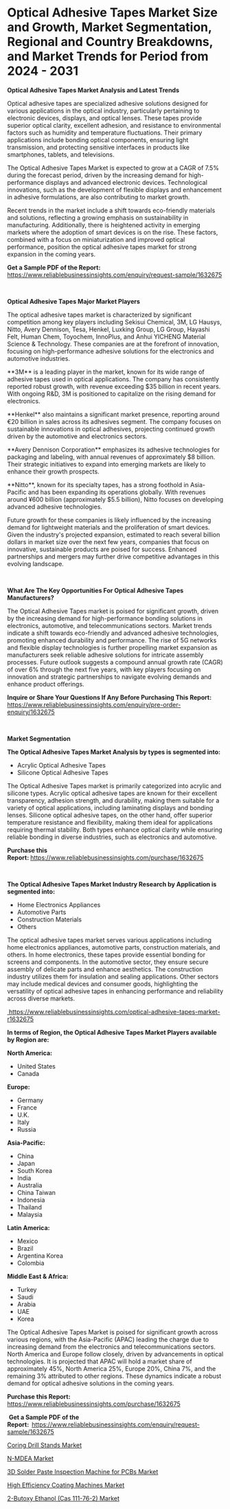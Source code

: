 <p><h1>Optical Adhesive Tapes Market Size and Growth, Market Segmentation, Regional and Country Breakdowns, and Market Trends for Period from 2024 -  2031</h1></p><p><strong>Optical Adhesive Tapes Market Analysis and Latest Trends</strong></p>
<p><p>Optical adhesive tapes are specialized adhesive solutions designed for various applications in the optical industry, particularly pertaining to electronic devices, displays, and optical lenses. These tapes provide superior optical clarity, excellent adhesion, and resistance to environmental factors such as humidity and temperature fluctuations. Their primary applications include bonding optical components, ensuring light transmission, and protecting sensitive interfaces in products like smartphones, tablets, and televisions.</p><p>The Optical Adhesive Tapes Market is expected to grow at a CAGR of 7.5% during the forecast period, driven by the increasing demand for high-performance displays and advanced electronic devices. Technological innovations, such as the development of flexible displays and enhancement in adhesive formulations, are also contributing to market growth. </p><p>Recent trends in the market include a shift towards eco-friendly materials and solutions, reflecting a growing emphasis on sustainability in manufacturing. Additionally, there is heightened activity in emerging markets where the adoption of smart devices is on the rise. These factors, combined with a focus on miniaturization and improved optical performance, position the optical adhesive tapes market for strong expansion in the coming years.</p></p>
<p><strong>Get a Sample PDF of the Report:&nbsp;</strong> <a href="https://www.reliablebusinessinsights.com/enquiry/request-sample/1632675?utm_campaign=118&utm_medium=2&utm_source=Github&utm_content=ia&utm_term=27102024&utm_id=optical-adhesive-tapes">https://www.reliablebusinessinsights.com/enquiry/request-sample/1632675</a></p>
<p>&nbsp;</p>
<p><strong>Optical Adhesive Tapes Major Market Players</strong></p>
<p><p>The optical adhesive tapes market is characterized by significant competition among key players including Sekisui Chemical, 3M, LG Hausys, Nitto, Avery Dennison, Tesa, Henkel, Luxking Group, LG Group, Hayashi Felt, Human Chem, Toyochem, InnoPlus, and Anhui YICHENG Material Science & Technology. These companies are at the forefront of innovation, focusing on high-performance adhesive solutions for the electronics and automotive industries.</p><p>**3M** is a leading player in the market, known for its wide range of adhesive tapes used in optical applications. The company has consistently reported robust growth, with revenue exceeding $35 billion in recent years. With ongoing R&D, 3M is positioned to capitalize on the rising demand for electronics.</p><p>**Henkel** also maintains a significant market presence, reporting around €20 billion in sales across its adhesives segment. The company focuses on sustainable innovations in optical adhesives, projecting continued growth driven by the automotive and electronics sectors.</p><p>**Avery Dennison Corporation** emphasizes its adhesive technologies for packaging and labeling, with annual revenues of approximately $8 billion. Their strategic initiatives to expand into emerging markets are likely to enhance their growth prospects.</p><p>**Nitto**, known for its specialty tapes, has a strong foothold in Asia-Pacific and has been expanding its operations globally. With revenues around ¥600 billion (approximately $5.5 billion), Nitto focuses on developing advanced adhesive technologies.</p><p>Future growth for these companies is likely influenced by the increasing demand for lightweight materials and the proliferation of smart devices. Given the industry's projected expansion, estimated to reach several billion dollars in market size over the next few years, companies that focus on innovative, sustainable products are poised for success. Enhanced partnerships and mergers may further drive competitive advantages in this evolving landscape.</p></p>
<p>&nbsp;</p>
<p><strong>What Are The Key Opportunities For Optical Adhesive Tapes Manufacturers?</strong></p>
<p><p>The Optical Adhesive Tapes market is poised for significant growth, driven by the increasing demand for high-performance bonding solutions in electronics, automotive, and telecommunications sectors. Market trends indicate a shift towards eco-friendly and advanced adhesive technologies, promoting enhanced durability and performance. The rise of 5G networks and flexible display technologies is further propelling market expansion as manufacturers seek reliable adhesive solutions for intricate assembly processes. Future outlook suggests a compound annual growth rate (CAGR) of over 6% through the next five years, with key players focusing on innovation and strategic partnerships to navigate evolving demands and enhance product offerings.</p></p>
<p><strong>Inquire or Share Your Questions If Any Before Purchasing This Report:</strong> <a href="https://www.reliablebusinessinsights.com/enquiry/pre-order-enquiry/1632675?utm_campaign=118&utm_medium=2&utm_source=Github&utm_content=ia&utm_term=27102024&utm_id=optical-adhesive-tapes">https://www.reliablebusinessinsights.com/enquiry/pre-order-enquiry/1632675</a></p>
<p>&nbsp;</p>
<p><strong>Market Segmentation</strong></p>
<p><strong>The Optical Adhesive Tapes Market Analysis by types is segmented into:</strong></p>
<p><ul><li>Acrylic Optical Adhesive Tapes</li><li>Silicone Optical Adhesive Tapes</li></ul></p>
<p><p>The Optical Adhesive Tapes market is primarily categorized into acrylic and silicone types. Acrylic optical adhesive tapes are known for their excellent transparency, adhesion strength, and durability, making them suitable for a variety of optical applications, including laminating displays and bonding lenses. Silicone optical adhesive tapes, on the other hand, offer superior temperature resistance and flexibility, making them ideal for applications requiring thermal stability. Both types enhance optical clarity while ensuring reliable bonding in diverse industries, such as electronics and automotive.</p></p>
<p><strong>Purchase this Report:&nbsp;</strong><a href="https://www.reliablebusinessinsights.com/purchase/1632675?utm_campaign=118&utm_medium=2&utm_source=Github&utm_content=ia&utm_term=27102024&utm_id=optical-adhesive-tapes">https://www.reliablebusinessinsights.com/purchase/1632675</a></p>
<p>&nbsp;</p>
<p><strong>The Optical Adhesive Tapes Market Industry Research by Application is segmented into:</strong></p>
<p><ul><li>Home Electronics Appliances</li><li>Automotive Parts</li><li>Construction Materials</li><li>Others</li></ul></p>
<p><p>The optical adhesive tapes market serves various applications including home electronics appliances, automotive parts, construction materials, and others. In home electronics, these tapes provide essential bonding for screens and components. In the automotive sector, they ensure secure assembly of delicate parts and enhance aesthetics. The construction industry utilizes them for insulation and sealing applications. Other sectors may include medical devices and consumer goods, highlighting the versatility of optical adhesive tapes in enhancing performance and reliability across diverse markets.</p></p>
<p><a href="https://www.reliablebusinessinsights.com/optical-adhesive-tapes-market-r1632675?utm_campaign=118&utm_medium=2&utm_source=Github&utm_content=ia&utm_term=27102024&utm_id=optical-adhesive-tapes">&nbsp;https://www.reliablebusinessinsights.com/optical-adhesive-tapes-market-r1632675</a></p>
<p><strong>In terms of Region, the Optical Adhesive Tapes Market Players available by Region are:</strong></p>
<p>
    <p> <strong> North America: </strong>
        <ul>
            <li>United States</li>
            <li>Canada</li>
        </ul>
        </p> 
    <p> <strong> Europe: </strong>
        <ul>
            <li>Germany</li>
            <li>France</li>
            <li>U.K.</li>
            <li>Italy</li>
            <li>Russia</li>
        </ul>
        </p> 
    <p> <strong> Asia-Pacific: </strong>
        <ul>
            <li>China</li>
            <li>Japan</li>
            <li>South Korea</li>
            <li>India</li>
            <li>Australia</li>
            <li>China Taiwan</li>
            <li>Indonesia</li>
            <li>Thailand</li>
            <li>Malaysia</li>
        </ul>
        </p> 
    <p> <strong> Latin America: </strong>
        <ul>
            <li>Mexico</li>
            <li>Brazil</li>
            <li>Argentina Korea</li>
            <li>Colombia</li>
        </ul>
        </p> 
    <p> <strong> Middle East & Africa: </strong>
        <ul>
            <li>Turkey</li>
            <li>Saudi</li>
            <li>Arabia</li>
            <li>UAE</li>
            <li>Korea</li>
        </ul>
    </p>
    </p>
<p><p>The Optical Adhesive Tapes Market is poised for significant growth across various regions, with the Asia-Pacific (APAC) leading the charge due to increasing demand from the electronics and telecommunications sectors. North America and Europe follow closely, driven by advancements in optical technologies. It is projected that APAC will hold a market share of approximately 45%, North America 25%, Europe 20%, China 7%, and the remaining 3% attributed to other regions. These dynamics indicate a robust demand for optical adhesive solutions in the coming years.</p></p>
<p><strong>Purchase this Report: </strong><a href="https://www.reliablebusinessinsights.com/purchase/1632675?utm_campaign=118&utm_medium=2&utm_source=Github&utm_content=ia&utm_term=27102024&utm_id=optical-adhesive-tapes">https://www.reliablebusinessinsights.com/purchase/1632675</a></p>
<p>&nbsp;<strong>Get a Sample PDF of the Report:&nbsp;&nbsp;</strong><a href="https://www.reliablebusinessinsights.com/enquiry/request-sample/1632675?utm_campaign=118&utm_medium=2&utm_source=Github&utm_content=ia&utm_term=27102024&utm_id=optical-adhesive-tapes">https://www.reliablebusinessinsights.com/enquiry/request-sample/1632675</a></p>
<p><strong></strong></p>
<p><p><a href="https://github.com/dowsegmspivadlk/Market-Research-Report-List-1/blob/main/coring-drill-stands-market.md?utm_campaign=118&utm_medium=2&utm_source=Github&utm_content=ia&utm_term=27102024&utm_id=optical-adhesive-tapes">Coring Drill Stands Market</a></p><p><a href="https://www.linkedin.com/pulse/n-mdea-market-research-report-forecast-growth-prospects-cagr-116-yexee?utm_campaign=118&utm_medium=2&utm_source=Github&utm_content=ia&utm_term=27102024&utm_id=optical-adhesive-tapes">N-MDEA Market</a></p><p><a href="https://issuu.com/reportprime-2/docs/3d-solder-paste-inspection-machine-for-pcbs-market?utm_campaign=118&utm_medium=2&utm_source=Github&utm_content=ia&utm_term=27102024&utm_id=optical-adhesive-tapes">3D Solder Paste Inspection Machine for PCBs Market</a></p><p><a href="https://github.com/fosters9adames/Market-Research-Report-List-1/blob/main/high-efficiency-coating-machines-market.md?utm_campaign=118&utm_medium=2&utm_source=Github&utm_content=ia&utm_term=27102024&utm_id=optical-adhesive-tapes">High Efficiency Coating Machines Market</a></p><p><a href="https://www.linkedin.com/pulse/emerging-technologies-reshaping-2-butoxy-ethanol-cas-111-76-2-fjahe?trk=public_post_embed_feed-article-content&utm_campaign=118&utm_medium=2&utm_source=Github&utm_content=ia&utm_term=27102024&utm_id=optical-adhesive-tapes">2-Butoxy Ethanol (Cas 111-76-2) Market</a></p></p>